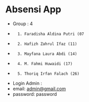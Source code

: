 # **Absensi App**

-   Group  : 4
-       1. Faradisha Aldina Putri (07
-       2. Hafizh Zahrul Ifaz (11)
-       3. Mayfana Laura Abdi (14)
-       4. M. Fahmi Huwaidi (17)
-       5. Thoriq Irfan Falach (26)

- Login Admin :
- email: admin@gmail.com
- password: password
